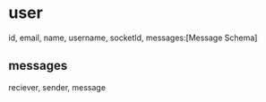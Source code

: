 # user

id, email, name, username, socketId, messages:[Message Schema]

## messages

reciever, sender, message
